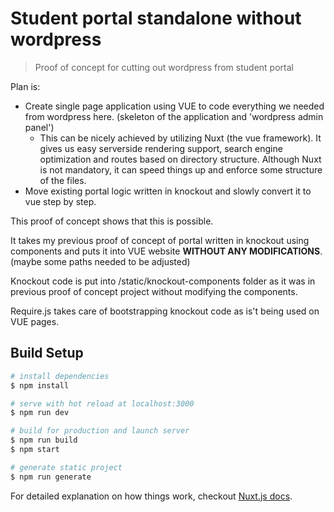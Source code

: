 # Student portal standalone without wordpress

> Proof of concept for cutting out wordpress from student portal

Plan is:
* Create single page application using VUE to code everything we needed from wordpress here. (skeleton of the application and 'wordpress admin panel') 
    * This can be nicely achieved by utilizing Nuxt (the vue framework). It gives us easy serverside rendering support, search engine optimization and routes based on directory structure. Although Nuxt is not mandatory, it can speed things up and enforce some structure of the files.
* Move existing portal logic written in knockout and slowly convert it to vue step by step.

This proof of concept shows that this is possible.

It takes my previous proof of concept of portal written in knockout using components and puts it into VUE website **WITHOUT ANY MODIFICATIONS**. (maybe some paths needed to be adjusted)

Knockout code is put into /static/knockout-components folder as it was in previous proof of concept project without modifying the components.

Require.js takes care of bootstrapping knockout code as is't being used on VUE pages.


## Build Setup

``` bash
# install dependencies
$ npm install

# serve with hot reload at localhost:3000
$ npm run dev

# build for production and launch server
$ npm run build
$ npm start

# generate static project
$ npm run generate
```

For detailed explanation on how things work, checkout [Nuxt.js docs](https://nuxtjs.org).
